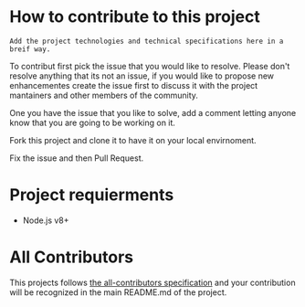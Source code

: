 # How to contribute to this project

```
Add the project technologies and technical specifications here in a breif way.
```

To contribut first pick the issue that you would like to resolve. Please don't resolve anything that its not an issue, if you would like to propose new enhancementes create the issue first to discuss it with the project mantainers and other members of the community.

One you have the issue that you like to solve, add a comment letting anyone know that you are going to be working on it.

Fork this project and clone it to have it on your local envirnoment.

Fix the issue and then Pull Request.

# Project requierments

- Node.js v8+

# All Contributors

This projects follows [the all-contributors specification](https://github.com/kentcdodds/all-contributors) and your contribution will be recognized in the main README.md of the project.
